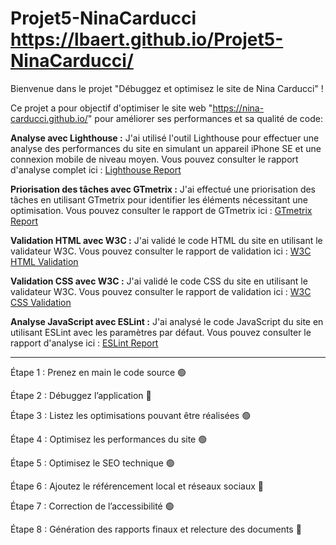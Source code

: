 # Projet5-NinaCarducci https://lbaert.github.io/Projet5-NinaCarducci/

Bienvenue dans le projet "Débuggez et optimisez le site de Nina Carducci" !

Ce projet a pour objectif d'optimiser le site web "https://nina-carducci.github.io/" pour améliorer ses performances et sa qualité de code:


**Analyse avec Lighthouse :**
   J'ai utilisé l'outil Lighthouse pour effectuer une analyse des performances du site en simulant un appareil iPhone SE et une connexion mobile de niveau moyen. Vous pouvez consulter le rapport d'analyse complet ici : [Lighthouse Report](https://googlechrome.github.io/lighthouse/viewer/?gist=e08c9b5be461bdeee9f7ee3b6813da70)

**Priorisation des tâches avec GTmetrix :**
   J'ai effectué une priorisation des tâches en utilisant GTmetrix pour identifier les éléments nécessitant une optimisation. Vous pouvez consulter le rapport de GTmetrix ici : [GTmetrix Report](https://gtmetrix.com/reports/nina-carducci.github.io/aWnXHHLV/)

**Validation HTML avec W3C :**
   J'ai validé le code HTML du site en utilisant le validateur W3C. Vous pouvez consulter le rapport de validation ici : [W3C HTML Validation](https://validator.w3.org/nu/?doc=https%3A%2F%2Fnina-carducci.github.io%2F)

**Validation CSS avec W3C :**
   J'ai validé le code CSS du site en utilisant le validateur W3C. Vous pouvez consulter le rapport de validation ici : [W3C CSS Validation](https://jigsaw.w3.org/css-validator/validator?uri=https%3A%2F%2Fnina-carducci.github.io%2F&profile=css3svg&usermedium=all&warning=1&vextwarning=&lang=fr)

**Analyse JavaScript avec ESLint :**
   J'ai analysé le code JavaScript du site en utilisant ESLint avec les paramètres par défaut. Vous pouvez consulter le rapport d'analyse ici : [ESLint Report](https://cdn.discordapp.com/attachments/781909047560765450/1131984889412063302/image.png)

---

Étape 1 : Prenez en main le code source 🟢

Étape 2 : Débuggez l’application 🔴

Étape 3 : Listez les optimisations pouvant être réalisées 🟢

Étape 4 : Optimisez les performances du site 🟢

Étape 5 : Optimisez le SEO technique 🟢

Étape 6 : Ajoutez le référencement local et réseaux sociaux 🔴

Étape 7 : Correction de l’accessibilité 🟢

Étape 8 : Génération des rapports finaux et relecture des documents 🔴
